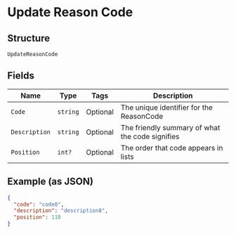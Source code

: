 
# Update Reason Code

## Structure

`UpdateReasonCode`

## Fields

| Name | Type | Tags | Description |
|  --- | --- | --- | --- |
| `Code` | `string` | Optional | The unique identifier for the ReasonCode |
| `Description` | `string` | Optional | The friendly summary of what the code signifies |
| `Position` | `int?` | Optional | The order that code appears in lists |

## Example (as JSON)

```json
{
  "code": "code0",
  "description": "description8",
  "position": 118
}
```

